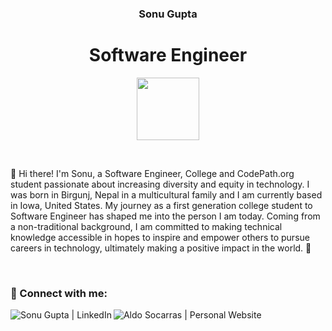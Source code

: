 <h3 align="center">Sonu Gupta</h3>
<h1 align="center">Software Engineer</h1>

<p align="center"><img src="https://source.android.com/static/docs/setup/images/Android_symbol_green_RGB.png" width="100px"></p>

<br>

<p>
👋 Hi there! I'm Sonu, a Software Engineer, College and CodePath.org student passionate about increasing diversity and equity in technology. I was born in Birgunj, Nepal in a multicultural family and I am currently based in Iowa, United States. My journey as a first generation college student to Software Engineer has shaped me into the person I am today. Coming from a non-traditional background, I am committed to making technical knowledge accessible in hopes to inspire and empower others to pursue careers in technology, ultimately making a positive impact in the world. 🚀
</p>

<br>

### 🔗 Connect with me:

[<img align="left" alt="Sonu Gupta | LinkedIn" src="https://img.shields.io/badge/LinkedIn-0077B5?style=for-the-badge&logo=linkedin&logoColor=white" />][linkedin]
[<img align="left" alt="Aldo Socarras | Personal Website" src="https://img.shields.io/badge/Website-4285F4?style=for-the-badge&logo=GoogleChrome&logoColor=white" />][website]

<br><br>

<br>

[linkedin]: https://www.linkedin.com/in/sonu-gupta-731536190/
[website]: https://dxsonu7.github.io/
